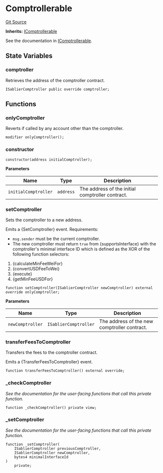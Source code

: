 # Comptrollerable

[Git Source](https://github.com/sablier-labs/evm-utils/blob/0b3bc38ab8badd135fc178b757afaf6902f1f63c/src/Comptrollerable.sol)

**Inherits:** [IComptrollerable](/reference/lockup/contracts/interfaces/interface.IComptrollerable.md)

See the documentation in [IComptrollerable](/reference/lockup/contracts/interfaces/interface.IComptrollerable.md).

## State Variables

### comptroller

Retrieves the address of the comptroller contract.

```solidity
ISablierComptroller public override comptroller;
```

## Functions

### onlyComptroller

Reverts if called by any account other than the comptroller.

```solidity
modifier onlyComptroller();
```

### constructor

```solidity
constructor(address initialComptroller);
```

**Parameters**

| Name                 | Type      | Description                                      |
| -------------------- | --------- | ------------------------------------------------ |
| `initialComptroller` | `address` | The address of the initial comptroller contract. |

### setComptroller

Sets the comptroller to a new address.

Emits a {SetComptroller} event. Requirements:

- `msg.sender` must be the current comptroller.
- The new comptroller must return `true` from {supportsInterface} with the comptroller's minimal interface ID which is
  defined as the XOR of the following function selectors:

1. {calculateMinFeeWeiFor}
2. {convertUSDFeeToWei}
3. {execute}
4. {getMinFeeUSDFor}

```solidity
function setComptroller(ISablierComptroller newComptroller) external override onlyComptroller;
```

**Parameters**

| Name             | Type                  | Description                                  |
| ---------------- | --------------------- | -------------------------------------------- |
| `newComptroller` | `ISablierComptroller` | The address of the new comptroller contract. |

### transferFeesToComptroller

Transfers the fees to the comptroller contract.

Emits a {TransferFeesToComptroller} event.

```solidity
function transferFeesToComptroller() external override;
```

### \_checkComptroller

_See the documentation for the user-facing functions that call this private function._

```solidity
function _checkComptroller() private view;
```

### \_setComptroller

_See the documentation for the user-facing functions that call this private function._

```solidity
function _setComptroller(
    ISablierComptroller previousComptroller,
    ISablierComptroller newComptroller,
    bytes4 minimalInterfaceId
)
    private;
```
